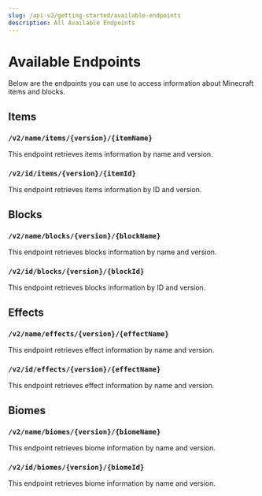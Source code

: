 ```yaml
---
slug: /api-v2/getting-started/available-endpoints
description: All Available Endpoints
---
```


# Available Endpoints

Below are the endpoints you can use to access information about Minecraft items and blocks.


## Items

### `/v2/name/items/{version}/{itemName}`
This endpoint retrieves items information by name and version.


### `/v2/id/items/{version}/{itemId}`
This endpoint retrieves items information by ID and version.



## Blocks

### `/v2/name/blocks/{version}/{blockName}`
This endpoint retrieves blocks information by name and version.


### `/v2/id/blocks/{version}/{blockId}`
This endpoint retrieves blocks information by ID and version.




## Effects

### `/v2/name/effects/{version}/{effectName}`
This endpoint retrieves effect information by name and version.


### `/v2/id/effects/{version}/{effectName}`
This endpoint retrieves effect information by name and version.



## Biomes

### `/v2/name/biomes/{version}/{biomeName}`
This endpoint retrieves biome information by name and version.


### `/v2/id/biomes/{version}/{biomeId}`
This endpoint retrieves biome information by name and version.



